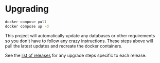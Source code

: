 # Upgrading

```bash
docker compose pull
docker compose up -d
```

This project will automatically update any databases or other requirements so you don't have to follow
any crazy instructions. These steps above will pull the latest updates and recreate the docker
containers.

See the [list of releases](https://github.com/NginxProxyManager/nginx-proxy-manager/releases) for any upgrade steps specific to each release.
